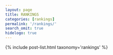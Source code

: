 ```yaml
---
layout: page
title: RANKINGS
categories: [rankings]
permalink: '/rankings/'
search_omit: true
hidelogo: true
---
```

{% include post-list.html taxonomy='rankings' %}
